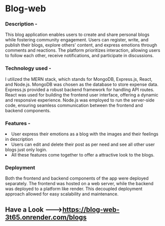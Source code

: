 # Blog-web
### Description -
This blog application enables users to create and share personal blogs while fostering community engagement.
Users can register, write, and publish their blogs, explore others' content, and express emotions through comments and reactions.
The platform prioritizes interaction, allowing users to follow each other, receive notifications, and participate in discussions.

### Technology used - <br>
I utilized the MERN stack, which stands for MongoDB, Express.js, React, and Node.js. MongoDB was chosen as the database to store expense data. Express.js 
provided a robust backend framework for handling API routes. React was used for building the frontend user interface, offering a dynamic and responsive experience. 
Node.js was employed to run the server-side code, ensuring seamless communication between the frontend and backend components.

### Features - <br>
<li>User express their emotions as a blog with the images and their feelings in description</li>
<li>Users can edit and delete their post as per need and see all other user blogs just only login.</li>
<li>All these features come together to offer a attractive look to the blogs.</li>

### Deployment
Both the frontend and backend components of the app were deployed separately. The 
frontend was hosted on a web server, while the backend was deployed to a platform like 
render. This decoupled deployment approach allowed for easy scalability and maintenance.

## Have a Look --->https://blog-web-3t65.onrender.com/blogs  
